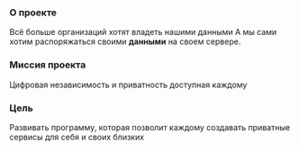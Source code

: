 ### О проекте

Всё больше организаций хотят владеть нашими данными
А мы сами хотим распоряжаться своими **данными** на своем сервере.

### Миссия проекта

Цифровая независимость и приватность доступная каждому

### Цель

Развивать программу, которая позволит каждому создавать приватные сервисы для себя и своих близких